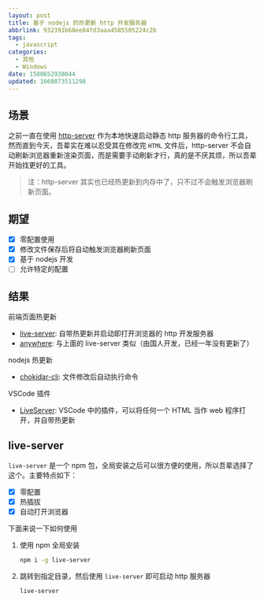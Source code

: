 ```yaml
---
layout: post
title: 基于 nodejs 的热更新 http 开发服务器
abbrlink: 932391b68ee84fd3aaa4585505224c2b
tags:
  - javascript
categories:
  - 其他
  - Windows
date: 1580652938044
updated: 1660873511298
---
```


## 场景

之前一直在使用 [http-server](https://www.npmjs.com/package/http-server) 作为本地快速启动静态 http 服务器的命令行工具，然而直到今天，吾辈实在难以忍受其在修改完 `HTML` 文件后，http-server 不会自动刷新浏览器重新渲染页面，而是需要手动刷新才行，真的是不厌其烦，所以吾辈开始找更好的工具。

> 注：http-server 其实也已经热更新到内存中了，只不过不会触发浏览器刷新页面。

## 期望

*   [x] 零配置使用
*   [x] 修改文件保存后将自动触发浏览器刷新页面
*   [x] 基于 nodejs 开发
*   [ ] 允许特定的配置

## 结果

前端页面热更新

*   [live-server](https://www.npmjs.com/search?q=live-server): 自带热更新并启动即打开浏览器的 http 开发服务器
*   [anywhere](https://www.npmjs.com/package/anywhere): 与上面的 live-server 类似（由国人开发，已经一年没有更新了）

nodejs 热更新

*   [chokidar-cli](https://www.npmjs.com/package/chokidar-cli): 文件修改后自动执行命令

VSCode 插件

*   [LiveServer](https://marketplace.visualstudio.com/items?itemName=ritwickdey.LiveServer): VSCode 中的插件，可以将任何一个 HTML 当作 web 程序打开，并自带热更新

## live-server

`live-server` 是一个 npm 包，全局安装之后可以很方便的使用，所以吾辈选择了这个。主要特点如下：

*   [x] 零配置
*   [x] 热插拔
*   [x] 自动打开浏览器

下面来说一下如何使用

1.  使用 npm 全局安装

    ```sh
    npm i -g live-server
    ```

2.  跳转到指定目录，然后使用 `live-server` 即可启动 http 服务器

    ```sh
    live-server
    ```
